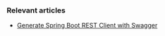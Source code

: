 ### Relevant articles

- [Generate Spring Boot REST Client with Swagger](https://www.baeldung.com/spring-boot-rest-client-swagger-codegen)

